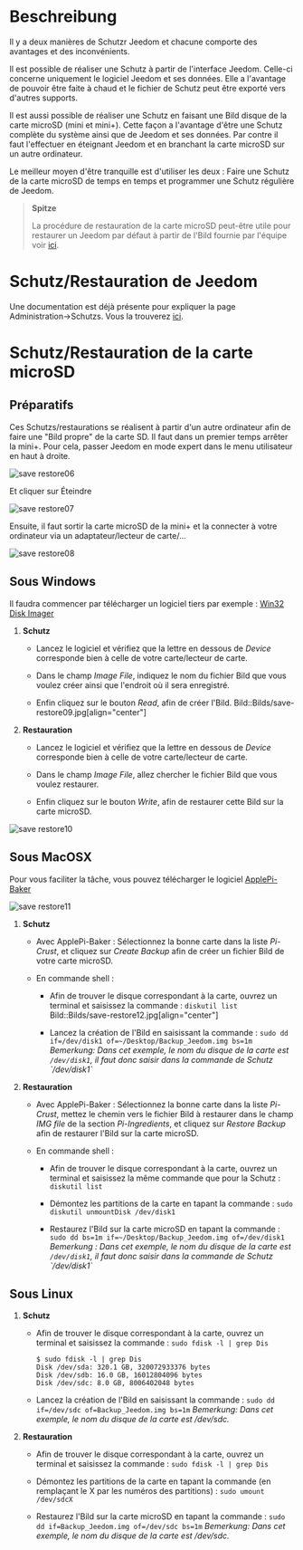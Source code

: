 Beschreibung 
===========

Il y a deux manières de Schutzr Jeedom et chacune comporte des
avantages et des inconvénients.

Il est possible de réaliser une Schutz à partir de l'interface
Jeedom. Celle-ci concerne uniquement le logiciel Jeedom et ses données.
Elle a l'avantage de pouvoir être faite à chaud et le fichier de
Schutz peut être exporté vers d'autres supports.

Il est aussi possible de réaliser une Schutz en faisant une Bild
disque de la carte microSD (mini et mini+). Cette façon a l'avantage
d'être une Schutz complète du système ainsi que de Jeedom et ses
données. Par contre il faut l'effectuer en éteignant Jeedom et en
branchant la carte microSD sur un autre ordinateur.

Le meilleur moyen d'être tranquille est d'utiliser les deux : Faire une
Schutz de la carte microSD de temps en temps et programmer une
Schutz régulière de Jeedom.

> **Spitze**
>
> La procédure de restauration de la carte microSD peut-être utile pour
> restaurer un Jeedom par défaut à partir de l'Bild fournie par
> l'équipe voir
> [ici](https://www.jeedom.fr/doc/documentation/installation/fr_FR/doc-installation.html).

Schutz/Restauration de Jeedom 
=================================

Une documentation est déjà présente pour expliquer la page
Administration→Schutzs. Vous la trouverez
[ici](https://jeedom.github.io/core/fr_FR/backup).

Schutz/Restauration de la carte microSD 
===========================================

Préparatifs 
-----------

Ces Schutzs/restaurations se réalisent à partir d'un autre
ordinateur afin de faire une "Bild propre" de la carte SD. Il faut dans
un premier temps arrêter la mini+. Pour cela, passer Jeedom en mode
expert dans le menu utilisateur en haut à droite.

![save restore06](Bilds/save-restore06.jpg)

Et cliquer sur Éteindre

![save restore07](Bilds/save-restore07.jpg)

Ensuite, il faut sortir la carte microSD de la mini+ et la connecter à
votre ordinateur via un adaptateur/lecteur de carte/…​

![save restore08](Bilds/save-restore08.jpg)

Sous Windows 
------------

Il faudra commencer par télécharger un logiciel tiers par exemple :
[Win32 Disk Imager](http://sourceforge.net/projects/win32diskBildr/)

1.  **Schutz**

    -   Lancez le logiciel et vérifiez que la lettre en dessous de
        *Device* corresponde bien à celle de votre carte/lecteur
        de carte.

    -   Dans le champ *Image File*, indiquez le nom du fichier Bild que
        vous voulez créer ainsi que l'endroit où il sera enregistré.

    -   Enfin cliquez sur le bouton *Read*, afin de créer l'Bild.
        Bild::Bilds/save-restore09.jpg\[align="center"\]

2.  **Restauration**

    -   Lancez le logiciel et vérifiez que la lettre en dessous de
        *Device* corresponde bien à celle de votre carte/lecteur
        de carte.

    -   Dans le champ *Image File*, allez chercher le fichier Bild que
        vous voulez restaurer.

    -   Enfin cliquez sur le bouton *Write*, afin de restaurer cette
        Bild sur la carte microSD.

![save restore10](Bilds/save-restore10.jpg)

Sous MacOSX 
-----------

Pour vous faciliter la tâche, vous pouvez télécharger le logiciel
[ApplePi-Baker](http://www.tweaking4all.com/hardware/raspberry-pi/macosx-apple-pi-baker/)

![save restore11](Bilds/save-restore11.jpg)

1.  **Schutz**

    -   Avec ApplePi-Baker : Sélectionnez la bonne carte dans la liste
        *Pi-Crust*, et cliquez sur *Create Backup* afin de créer un
        fichier Bild de votre carte microSD.

    -   En commande shell :

        -   Afin de trouver le disque correspondant à la carte, ouvrez
            un terminal et saisissez la commande : `diskutil list`
            Bild::Bilds/save-restore12.jpg\[align="center"\]

        -   Lancez la création de l'Bild en saisissant la commande :
            `sudo dd if=/dev/disk1 of=~/Desktop/Backup_Jeedom.img bs=1m`
            *Bemerkung: Dans cet exemple, le nom du disque de la carte
            est `/dev/disk1`, il faut donc saisir dans la commande de
            Schutz \`/dev/disk1\`*

2.  **Restauration**

    -   Avec ApplePi-Baker : Sélectionnez la bonne carte dans la liste
        *Pi-Crust*, mettez le chemin vers le fichier Bild à restaurer
        dans le champ *IMG file* de la section *Pi-Ingredients*, et
        cliquez sur *Restore Backup* afin de restaurer l'Bild sur la
        carte microSD.

    -   En commande shell :

        -   Afin de trouver le disque correspondant à la carte, ouvrez
            un terminal et saisissez la même commande que pour la
            Schutz : `diskutil list`

        -   Démontez les partitions de la carte en tapant la commande :
            `sudo diskutil unmountDisk /dev/disk1`

        -   Restaurez l'Bild sur la carte microSD en tapant la commande
            :
            `sudo dd bs=1m if=~/Desktop/Backup_Jeedom.img of=/dev/disk1`
            *Bemerkung : Dans cet exemple, le nom du disque de la carte
            est `/dev/disk1`, il faut donc saisir dans la commande de
            Schutz \`/dev/disk1\`*

Sous Linux 
----------

1.  **Schutz**

    -   Afin de trouver le disque correspondant à la carte, ouvrez un
        terminal et saisissez la commande : `sudo fdisk -l | grep Dis`

        ``` {.bash}
        $ sudo fdisk -l | grep Dis
        Disk /dev/sda: 320.1 GB, 320072933376 bytes
        Disk /dev/sdb: 16.0 GB, 16012804096 bytes
        Disk /dev/sdc: 8.0 GB, 8006402048 bytes
        ```

    -   Lancez la création de l'Bild en saisissant la commande :
        `sudo dd if=/dev/sdc of=Backup_Jeedom.img bs=1m` *Bemerkung: Dans
        cet exemple, le nom du disque de la carte est /dev/sdc.*

2.  **Restauration**

    -   Afin de trouver le disque correspondant à la carte, ouvrez un
        terminal et saisissez la commande : `sudo fdisk -l | grep Dis`

    -   Démontez les partitions de la carte en tapant la commande (en
        remplaçant le X par les numéros des partitions) :
        `sudo umount /dev/sdcX`

    -   Restaurez l'Bild sur la carte microSD en tapant la commande :
        `sudo dd if=Backup_Jeedom.img of=/dev/sdc bs=1m` *Bemerkung: Dans
        cet exemple, le nom du disque de la carte est /dev/sdc.*


